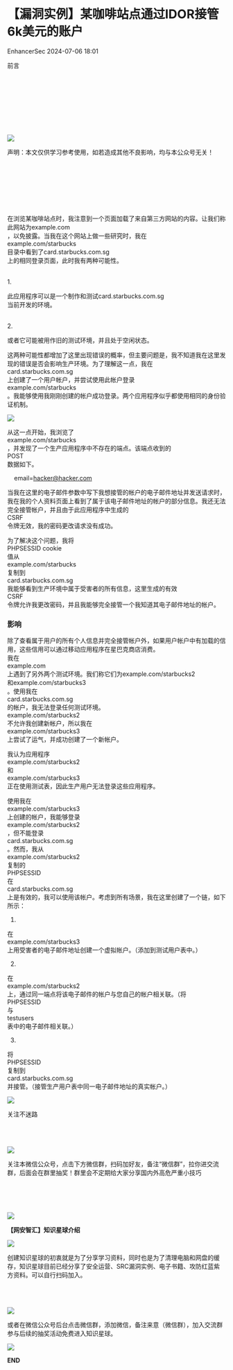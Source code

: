 #  【漏洞实例】某咖啡站点通过IDOR接管6k美元的账户   
 EnhancerSec   2024-07-06 18:01  
  
前言  
‍  
‍  
‍  
‍  
‍  
‍  
‍  
‍  
  
  
![](https://mmbiz.qpic.cn/sz_mmbiz_png/DLnxHnM3icnKVibeL72YzLH79T4AjdRH13DzX1avCNqbSeU0Xb1nicv59X6oLLh7kDFEvYM8xzc2FNaTyUeuPNejw/640?wx_fmt=png "")  
  
声明：本文仅供学习参考使用，如若造成其他不良影响，均与本公众号无关！  
‍  
‍  
‍  
‍  
‍  
‍  
‍  
  
  
在浏览某咖啡站点时，我注意到一个页面加载了来自第三方网站的内容。让我们称此网站为example.com  
，以免披露。当我在这个网站上做一些研究时，我在  
example.com/starbucks  
目录中看到了card.starbucks.com.sg  
上的相同登录页面，此时我有两种可能性。  
  
      
1.  
  
此应用程序可以是一个制作和测试card.starbucks.com.sg  
当前开发的环境。  
  
      
2.  
  
或者它可能被用作旧的测试环境，并且处于空闲状态。  
  
这两种可能性都增加了这里出现错误的概率，但主要问题是，我不知道我在这里发现的错误是否会影响生产环境。为了理解这一点，我在  
card.starbucks.com.sg  
上创建了一个用户帐户，并尝试使用此帐户登录  
example.com/starbucks  
。我能够使用我刚刚创建的帐户成功登录。两个应用程序似乎都使用相同的身份验证机制。  
  
  
![](https://mmbiz.qpic.cn/sz_mmbiz_png/DLnxHnM3icnKbC2ETLKh1mlITyPdJX8ESWGpOxmUAa968uVx2MBYv2mBUyjibDP3e42M2wg2FgWHcRx5AF5xVFBg/640?wx_fmt=png&from=appmsg "")  
  
  
从这一点开始，我浏览了  
example.com/starbucks  
，并发现了一个生产应用程序中不存在的端点。该端点收到的  
POST  
数据如下。  
  
    email=hacker@hacker.com  
  
当我在这里的电子邮件参数中写下我想接管的帐户的电子邮件地址并发送请求时，我在我的个人资料页面上看到了属于该电子邮件地址的帐户的部分信息。我还无法完全接管帐户，并且由于此应用程序中生成的  
CSRF  
令牌无效，我的密码更改请求没有成功。  
  
为了解决这个问题，我将  
PHPSESSID cookie  
值从  
example.com/starbucks  
复制到  
card.starbucks.com.sg  
我能够看到生产环境中属于受害者的所有信息，这里生成的有效  
CSRF  
令牌允许我更改密码，并且我能够完全接管一个我知道其电子邮件地址的帐户。  
### 影响  
  
除了查看属于用户的所有个人信息并完全接管帐户外，如果用户帐户中有加载的信用，这些信用可以通过移动应用程序在星巴克商店消费。  
我在  
example.com  
上遇到了另外两个测试环境。我们称它们为example.com/starbucks2  
和example.com/starbucks3  
。使用我在  
card.starbucks.com.sg  
的帐户，我无法登录任何测试环境。  
example.com/starbucks2  
不允许我创建新帐户，所以我在  
example.com/starbucks3  
上尝试了运气，并成功创建了一个新帐户。  
  
我认为应用程序  
example.com/starbucks2  
和  
example.com/starbucks3  
正在使用测试表，因此生产用户无法登录这些应用程序。  
  
使用我在  
example.com/starbucks3  
上创建的帐户，我能够登录  
example.com/starbucks2  
，但不能登录  
card.starbucks.com.sg  
。然而，我从  
example.com/starbucks2  
复制的  
PHPSESSID  
在  
card.starbucks.com.sg  
上是有效的，我可以使用该帐户。考虑到所有场景，我在这里创建了一个链，如下所示：  
  
1.  
  
在  
example.com/starbucks3  
上用受害者的电子邮件地址创建一个虚拟帐户。（添加到测试用户表中。）  
  
2.  
  
在  
example.com/starbucks2  
上，通过同一端点将该电子邮件的帐户与您自己的帐户相关联。（将  
PHPSESSID  
与  
testusers  
表中的电子邮件相关联。）  
  
3.  
  
将  
PHPSESSID  
复制到  
card.starbucks.com.sg  
并接管。（接管生产用户表中同一电子邮件地址的真实帐户。）  
  
  
![](https://mmbiz.qpic.cn/sz_mmbiz_png/DLnxHnM3icnKbC2ETLKh1mlITyPdJX8ESwFhoYUM3HxlXTiclRVlyroRcMrHBVAicdAGFX53FewJgdrfnGSmqjxlQ/640?wx_fmt=png&from=appmsg "")  
  
  
  
  
关注不迷路  
‍  
‍  
‍  
  
  
![](https://mmbiz.qpic.cn/sz_mmbiz_png/DLnxHnM3icnLC22Wa3B8Lb3AkPOhcfqzORXBdEyiajPX2GJd1patuUzlhgOZia7X11licPvQvJviakdHTDt0NWxjicOw/640?wx_fmt=png&from=appmsg "")  
  
关注本微信公众号，点击下方微信群，扫码加好友，备注“微信群”，拉你进交流群，后面会在群里抽奖！群里会不定期给大家分享国内外高危严重小技巧  
‍  
‍  
‍  
‍  
  
![](https://mmbiz.qpic.cn/sz_mmbiz_png/DLnxHnM3icnKbC2ETLKh1mlITyPdJX8ESIntAQKdnibCOF6NXl5ziaqupHVgRP1jh7Opk6N3XIbskCL0LykGQlj0g/640?wx_fmt=png&from=appmsg "")  
  
  
  
**【网安智汇】知识星球介绍**  
  
  
![](https://mmbiz.qpic.cn/sz_mmbiz_png/DLnxHnM3icnKbC2ETLKh1mlITyPdJX8ES6UAWJficFjEVKMkcXkeK80uK2sI2PhFfrrEEm9OBX7HJlrltgHRzgGA/640?wx_fmt=png&from=appmsg "")  
  
创建知识星球的初衷就是为了分享学习资料，同时也是为了清理电脑和网盘的缓存，知识星球目前已经分享了安全运营、SRC漏洞实例、电子书籍、攻防红蓝紫方资料。可以自行扫码加入。  
‍  
‍  
‍  
  
![](https://mmbiz.qpic.cn/sz_mmbiz_jpg/DLnxHnM3icnKbC2ETLKh1mlITyPdJX8ESGORMj3bw9OicpNGxZTdQ9p3O2MQu69rHQjPQpLmiayaXklchDTdB0ibeQ/640?wx_fmt=jpeg&from=appmsg "")  
  
或者在微信公众号后台点击微信群，添加微信，备注来意（微信群），加入交流群参与后续的抽奖活动免费进入知识星球。  
  
![](https://mmbiz.qpic.cn/sz_mmbiz_png/DLnxHnM3icnLC22Wa3B8Lb3AkPOhcfqzOgPVvZS2m3yFq0p9LSPmyFxlyEYVJQibItTiaWNiakooek4s6dV5tZCDEQ/640?wx_fmt=png&from=appmsg "")  
  
  
**END**  
  
  
  
